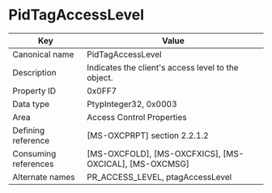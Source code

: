 # PidTagAccessLevel

| Key | Value |
|---|---|
| Canonical name | PidTagAccessLevel |
| Description | Indicates the client's access level to the object. |
| Property ID | 0x0FF7 |
| Data type | PtypInteger32, 0x0003 |
| Area | Access Control Properties |
| Defining reference | [MS-OXCPRPT] section 2.2.1.2 |
| Consuming references | [MS-OXCFOLD], [MS-OXCFXICS], [MS-OXCICAL], [MS-OXCMSG] |
| Alternate names | PR_ACCESS_LEVEL, ptagAccessLevel |
